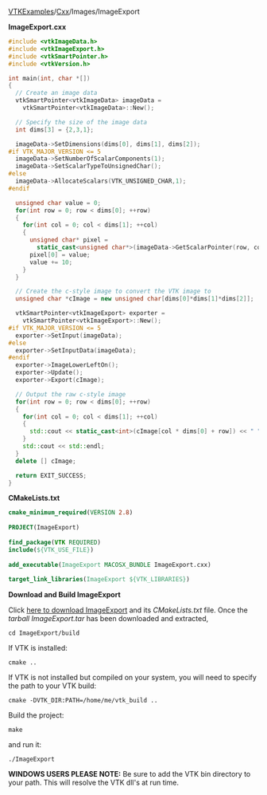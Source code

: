 [VTKExamples](/index/)/[Cxx](/Cxx)/Images/ImageExport

**ImageExport.cxx**
```c++
#include <vtkImageData.h>
#include <vtkImageExport.h>
#include <vtkSmartPointer.h>
#include <vtkVersion.h>

int main(int, char *[])
{
  // Create an image data
  vtkSmartPointer<vtkImageData> imageData =
    vtkSmartPointer<vtkImageData>::New();

  // Specify the size of the image data
  int dims[3] = {2,3,1};

  imageData->SetDimensions(dims[0], dims[1], dims[2]);
#if VTK_MAJOR_VERSION <= 5
  imageData->SetNumberOfScalarComponents(1);
  imageData->SetScalarTypeToUnsignedChar();
#else
  imageData->AllocateScalars(VTK_UNSIGNED_CHAR,1);
#endif

  unsigned char value = 0;
  for(int row = 0; row < dims[0]; ++row)
  {
    for(int col = 0; col < dims[1]; ++col)
    {
      unsigned char* pixel =
        static_cast<unsigned char*>(imageData->GetScalarPointer(row, col, 0));
      pixel[0] = value;
      value += 10;
    }
  }

  // Create the c-style image to convert the VTK image to
  unsigned char *cImage = new unsigned char[dims[0]*dims[1]*dims[2]];

  vtkSmartPointer<vtkImageExport> exporter =
    vtkSmartPointer<vtkImageExport>::New();
#if VTK_MAJOR_VERSION <= 5
  exporter->SetInput(imageData);
#else
  exporter->SetInputData(imageData);
#endif
  exporter->ImageLowerLeftOn();
  exporter->Update();
  exporter->Export(cImage);

  // Output the raw c-style image
  for(int row = 0; row < dims[0]; ++row)
  {
    for(int col = 0; col < dims[1]; ++col)
    {
      std::cout << static_cast<int>(cImage[col * dims[0] + row]) << " ";
    }
    std::cout << std::endl;
  }
  delete [] cImage;

  return EXIT_SUCCESS;
}
```
**CMakeLists.txt**
```cmake
cmake_minimum_required(VERSION 2.8)
 
PROJECT(ImageExport)
 
find_package(VTK REQUIRED)
include(${VTK_USE_FILE})
 
add_executable(ImageExport MACOSX_BUNDLE ImageExport.cxx)
 
target_link_libraries(ImageExport ${VTK_LIBRARIES})
```

**Download and Build ImageExport**

Click [here to download ImageExport](https://github.com/lorensen/VTKWikiExamplesTarballs/raw/master/ImageExport.tar) and its *CMakeLists.txt* file.
Once the *tarball ImageExport.tar* has been downloaded and extracted,
```
cd ImageExport/build 
```
If VTK is installed:
```
cmake ..
```
If VTK is not installed but compiled on your system, you will need to specify the path to your VTK build:
```
cmake -DVTK_DIR:PATH=/home/me/vtk_build ..
```
Build the project:
```
make
```
and run it:
```
./ImageExport
```
**WINDOWS USERS PLEASE NOTE:** Be sure to add the VTK bin directory to your path. This will resolve the VTK dll's at run time.

